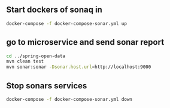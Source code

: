 ## Start dockers of sonaq in 
```bash
docker-compose -f docker-compose-sonar.yml up
```

## go to microservice and send sonar report
```bash
cd ../spring-open-data
mvn clean test
mvn sonar:sonar -Dsonar.host.url=http://localhost:9000
```

## Stop sonars services
```bash
docker-compose -f docker-compose-sonar.yml down
```